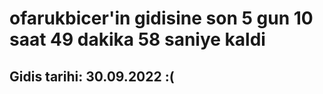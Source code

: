# ofarukbicer'in gidisine son 5 gun 10 saat 49 dakika 58 saniye kaldi

## Gidis tarihi: 30.09.2022 :(